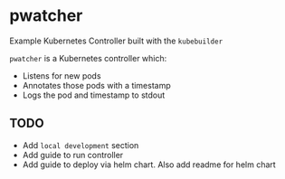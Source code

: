 # pwatcher

Example Kubernetes Controller built with the `kubebuilder`

`pwatcher` is a Kubernetes controller which:

- Listens for new pods
- Annotates those pods with a timestamp
- Logs the pod and timestamp to stdout

## TODO

- Add `local development` section
- Add guide to run controller
- Add guide to deploy via helm chart. Also add readme for helm chart
